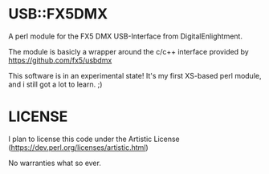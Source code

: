 # USB::FX5DMX

A perl module for the FX5 DMX USB-Interface from DigitalEnlightment.

The module is basicly a wrapper around the c/c++ interface provided by https://github.com/fx5/usbdmx

This software is in an experimental state! It's my first XS-based perl module, and i still got a lot to learn. ;)

# LICENSE

I plan to license this code under the Artistic License (https://dev.perl.org/licenses/artistic.html)

No warranties what so ever.
